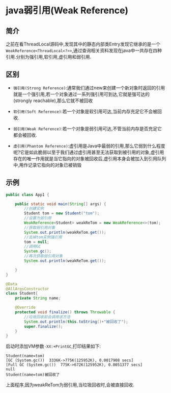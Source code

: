 # java弱引用(Weak Reference)

## 简介

之前在看ThreadLocal源码中,发现其中的静态内部类Entry发现它继承的是一个```WeakReference<ThreadLocal<?>>```,通过查询相关资料发现在java中一共存在四种引用.分别为强引用,软引用,虚引用和弱引用.

## 区别

- ```强引用(Strong Reference)```:通常我们通过new来创建一个新对象时返回的引用就是一个强引用,若一个对象通过一系列强引用可到达,它就是强可达的(strongly reachable),那么它就不被回收
- ```软引用(Soft Reference)```:若一个对象是软引用可达,当前内存充足它不会被回收.
- ```弱引用(Weak Reference)```:若一个对象是弱引用可达,不管当前内存是否充足它都会被回收.

- ```虚引用(Phantom Reference)```:虚引用是Java中最弱的引用,那么它弱到什么程度呢?它是如此脆弱以至于我们通过虚引用甚至无法获取到被引用的对象,虚引用存在的唯一作用就是当它指向的对象被回收后,虚引用本身会被加入到引用队列中,用作记录它指向的对象已被销毁

## 示例

``` java
public class App1 {

    public static void main(String[] args) {
        //创建实例
        Student tom = new Student("tom");
        //设置为弱引用
        WeakReference<Student> weakReTom = new WeakReference<>(tom);
        //获取弱引用对象
        System.out.println(weakReTom.get());
        //去掉tom实例强引用
        tom = null;
        //调用GC
        System.gc();
        //再次获取弱引用对象
        System.out.println(weakReTom.get());

    }
}

@Data
@AllArgsConstructor
class Student{
    private String name;

    @Override
    protected void finalize() throws Throwable {
        //垃圾回收前会调用该方法
        System.out.println(this.toString()+"被回收了");
        super.finalize();
    }
}
```

启动时添加VM参数```-XX:+PrintGC```,打印结果如下:

```
Student(name=tom)
[GC (System.gc())  3336K->775K(125952K), 0.0017908 secs]
[Full GC (System.gc())  775K->672K(125952K), 0.0051377 secs]
null
Student(name=tom)被回收了
```

上面程序,因为weakReTom为弱引用,当垃圾回收时,会被直接回收.
